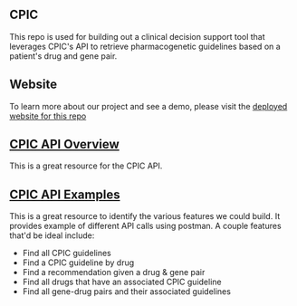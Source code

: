 ## CPIC
This repo is used for building out a clinical decision support tool that leverages CPIC's API to retrieve pharmacogenetic guidelines based on a patient's drug and gene pair. 

## Website
To learn more about our project and see a demo, please visit the [deployed website for this repo](https://ufbfung.github.io/cpic/)

## [CPIC API Overview](https://github.com/cpicpgx/cpic-data/wiki)
This is a great resource for the CPIC API. 

## [CPIC API Examples](https://documenter.getpostman.com/view/1446428/Szt78VUJ?version=latest)
This is a great resource to identify the various features we could build. It provides example of different API calls using postman. A couple features that'd be ideal include:
- Find all CPIC guidelines
- Find a CPIC guideline by drug
- Find a recommendation given a drug & gene pair
- Find all drugs that have an associated CPIC guideline
- Find all gene-drug pairs and their associated guidelines

